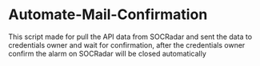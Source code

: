 # Automate-Mail-Confirmation
This script made for pull the API data from SOCRadar and sent the data to credentials owner and wait for confirmation, after the credentials owner confirm the alarm on SOCRadar will be closed automatically
